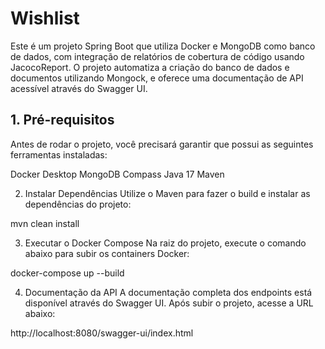 <div class="w3-container w3-center"> 
  
<h1 align="left">Wishlist</h1>
Este é um projeto Spring Boot que utiliza Docker e MongoDB como banco de dados, com integração de relatórios de cobertura de código usando JacocoReport. O projeto automatiza a criação do banco de dados e documentos utilizando Mongock, e oferece uma documentação de API acessível através do Swagger UI.

<h2 class="w3-text-green w3-xxlarge"> 1. Pré-requisitos </h2>
Antes de rodar o projeto, você precisará garantir que possui as seguintes ferramentas instaladas:

Docker Desktop
MongoDB Compass
Java 17
Maven

2. Instalar Dependências
Utilize o Maven para fazer o build e instalar as dependências do projeto:

mvn clean install

3. Executar o Docker Compose
Na raiz do projeto, execute o comando abaixo para subir os containers Docker:

docker-compose up --build

4. Documentação da API
A documentação completa dos endpoints está disponível através do Swagger UI. Após subir o projeto, acesse a URL abaixo:

http://localhost:8080/swagger-ui/index.html
</div>
